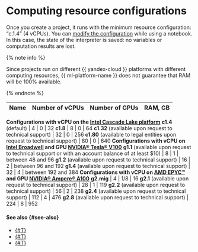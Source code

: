 # Computing resource configurations

Once you create a project, it runs with the minimum resource configuration: <q>c.1.4</q> (4 vCPUs).
You can [modify the configuration](../operations/projects/control-compute-resources.md) while using a notebook. In this case, the state of the interpreter is saved: no variables or computation results are lost.

{% note info %}

Since projects run on different {{ yandex-cloud }} platforms with different computing resources, {{ ml-platform-name }} does not guarantee that RAM will be 100% available.

{% endnote %}


| Name | Number of vCPUs | Number of GPUs | RAM, GB |
---- | ---- | ---- | ----
**Configurations with vCPU on the [Intel Cascade Lake platform](../../compute/concepts/performance-levels.md)**
**c1.4** (default) | 4 | 0 | 32
**c1.8** | 8 | 0 | 64
**c1.32** (available upon request to technical support) | 32 | 0 | 256
**c1.80** (available to legal entities upon request to technical support) | 80 | 0 | 640
**Configurations with vCPU on [Intel Broadwell](../../compute/concepts/performance-levels.md) and GPU [NVIDIA® Tesla® V100](../../compute/concepts/gpus.md)**
**g1.1** (available upon request to technical support or with an account balance of at least $10) | 8 | 1 | between 48 and 96
**g1.2** (available upon request to technical support) | 16 | 2 | between 96 and 192
**g1.4** (available upon request to technical support) | 32 | 4 | between 192 and 384
**Configurations with vCPU on [AMD EPYC™](../../compute/concepts/gpus.md) and GPU [NVIDIA® Ampere® A100](https://www.nvidia.com/en-us/data-center/a100/)**
**g2.mig** | 4 | 1/8 | 16
**g2.1** (available upon request to technical support) | 28 | 1 | 119
**g2.2** (available upon request to technical support) | 56 | 2 | 238
**g2.4** (available upon request to technical support) | 112 | 4 | 476
**g2.8** (available upon request to technical support) | 224 | 8 | 952


#### See also {#see-also}

* [{#T}](../operations/projects/control-compute-resources.md)
* [{#T}](../../compute/concepts/performance-levels.md)
* [{#T}](../../compute/concepts/gpus.md)